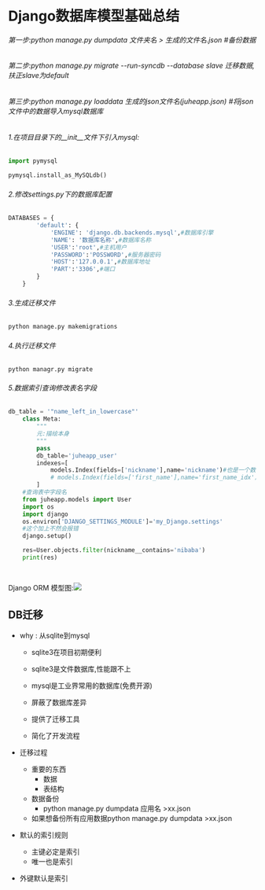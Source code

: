 # Django数据库模型基础总结

###### 第一步:python manage.py dumpdata 文件夹名 > 生成的文件名.json  #备份数据

###### 第二步:python manage.py migrate --run-syncdb --database slave 迁移数据,扶正slave为default

###### 第三步:python manage.py loaddata 生成的json文件名(juheapp.json) #将json文件中的数据导入mysql数据库

###### 1.在项目目录下的__init__文件下引入mysql:

```python
import pymysql

pymysql.install_as_MySQLdb()
```

###### 2.修改settings.py下的数据库配置

```python
DATABASES = {
        'default': {
            'ENGINE': 'django.db.backends.mysql',#数据库引擎
            'NAME': '数据库名称',#数据库名称
            'USER':'root',#主机用户
            'PASSWORD':'POSSWORD',#服务器密码
            'HOST':'127.0.0.1',#数据库地址
            'PART':'3306',#端口
        }
    }
```

###### 3.生成迁移文件

```python
python manage.py makemigrations
```

###### 4.执行迁移文件

```
python managr.py migrate
```

###### 5.数据索引查询修改表名字段

```python
db_table = '"name_left_in_lowercase"' 
    class Meta:
        """
        元:描绘本身
        """
        pass
        db_table='juheapp_user'
        indexes=[
            models.Index(fields=['nickname'],name='nickname')#也是一个数组
            # models.Index(fields=['first_name'],name='first_name_idx')
        ]
    #查询表中字段名
    from juheapp.models import User
    import os
	import django
	os.environ['DJANGO_SETTINGS_MODULE']='my_Django.settings'
    #这个加上不然会报错
	django.setup()

    res=User.objects.filter(nickname__contains='nibaba')
    print(res)

    
```

Django ORM 模型图:![](C:\Users\sunyongchun\Desktop\two_months_django_-\two_month_project\orm模型.png)

## DB迁移

- why : 从sqlite到mysql

  - sqlite3在项目初期便利
  - sqlite3是文件数据库,性能跟不上
  - mysql是工业界常用的数据库(免费开源)

  - 屏蔽了数据库差异
  - 提供了迁移工具
  - 简化了开发流程

- 迁移过程

  - 重要的东西
    - 数据
    - 表结构
  - 数据备份
    - python manage.py  dumpdata 应用名 >xx.json
  - 如果想备份所有应用数据python manage.py  dumpdata  >xx.json

- 默认的索引规则
  - 主键必定是索引
  - 唯一也是索引

- 外键默认是索引